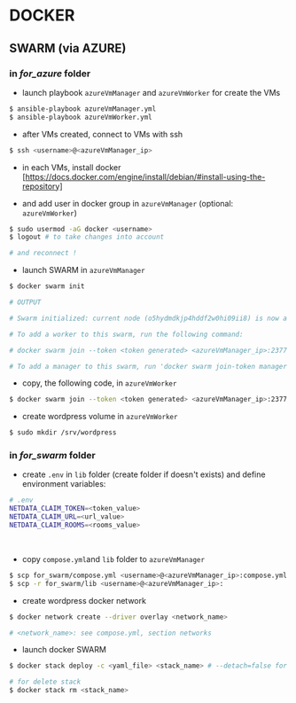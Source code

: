 # DOCKER

## SWARM (via AZURE)

### in ***for_azure*** folder

- launch playbook `azureVmManager` and `azureVmWorker` for create the VMs

```bash
$ ansible-playbook azureVmManager.yml
$ ansible-playbook azureVmWorker.yml
```

- after VMs created, connect to VMs with ssh

```bash
$ ssh <username>@<azureVmManager_ip>
```

- in each VMs, install docker [https://docs.docker.com/engine/install/debian/#install-using-the-repository]

- and add user in docker group in `azureVmManager` (optional: `azureVmWorker`)

```bash
$ sudo usermod -aG docker <username>
$ logout # to take changes into account

# and reconnect !
```

- launch SWARM in `azureVmManager`

```bash
$ docker swarm init

# OUTPUT

# Swarm initialized: current node (o5hydmdkjp4hddf2w0hi09ii8) is now a manager.

# To add a worker to this swarm, run the following command:

# docker swarm join --token <token generated> <azureVmManager_ip>:2377

# To add a manager to this swarm, run 'docker swarm join-token manager' and follow the instructions.
```

- copy, the following code, in `azureVmWorker`

```bash
$ docker swarm join --token <token generated> <azureVmManager_ip>:2377
```

- create wordpress volume in `azureVmWorker`

```bash
$ sudo mkdir /srv/wordpress
```

### in ***for_swarm*** folder

- create `.env` in `lib` folder (create folder if doesn't exists) and define environment variables:

```bash
# .env
NETDATA_CLAIM_TOKEN=<token_value>
NETDATA_CLAIM_URL=<url_value>
NETDATA_CLAIM_ROOMS=<rooms_value>
```

<br>

- copy `compose.yml`and `lib` folder to `azureVmManager`

```bash
$ scp for_swarm/compose.yml <username>@<azureVmManager_ip>:compose.yml
$ scp -r for_swarm/lib <username>@<azureVmManager_ip>:
```

- create wordpress docker network

```bash
$ docker network create --driver overlay <network_name>

# <network_name>: see compose.yml, section networks
```

- launch docker SWARM

```bash
$ docker stack deploy -c <yaml_file> <stack_name> # --detach=false for verbose option

# for delete stack
$ docker stack rm <stack_name>
```